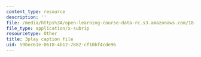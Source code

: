 ```yaml
---
content_type: resource
description: ''
file: /media/https%3A/open-learning-course-data-rc.s3.amazonaws.com/18-06-linear-algebra-spring-2010/59bec61e06184b127882cf10bf4cde96_M0Sa8fLOajA.srt
file_type: application/x-subrip
resourcetype: Other
title: 3play caption file
uid: 59bec61e-0618-4b12-7882-cf10bf4cde96
---
```

